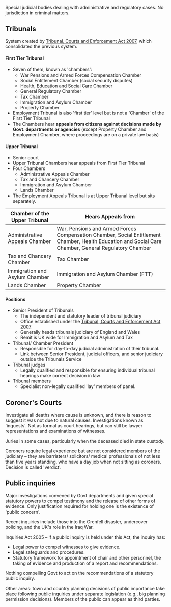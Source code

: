 Special judicial bodies dealing with administrative and regulatory cases. No jurisdiction in criminal matters. 

## Tribunals

System created by [Tribunal, Courts and Enforcement Act 2007](https://www.legislation.gov.uk/ukpga/2007/15/contents), which consolidated the previous system.

#### First Tier Tribunal

- Seven of them, known as 'chambers':
	- War Pensions and Armed Forces Compensation Chamber
	- Social Entitlement Chamber (social security disputes)
	- Health, Education and Social Care Chamber
	- General Regulatory Chamber
	- Tax Chamber
	- Immigration and Asylum Chamber
	* Property Chamber
- Employment Tribunal is also 'first tier' level but is not a 'Chamber' of the First Tier Tribunal
- The Chambers hear **appeals from citizens against decisions made by Govt. departments or agencies** (except Property Chamber and Employment Chamber, where proceedings are on a private law basis)

#### Upper Tribunal

- Senior court
- Upper Tribunal Chambers hear appeals from First Tier Tribunal
- Four Chambers
	- Administrative Appeals Chamber
	- Tax and Chancery Chamber
	- Immigration and Asylum Chamber
	- Lands Chamber
- The Employment Appeals Tribunal is at Upper Tribunal level but sits separately. 

| Chamber of the Upper Tribunal  | Hears Appeals from                                                                                                                                    |
| ------------------------------ | ----------------------------------------------------------------------------------------------------------------------------------------------------- |
| Administrative Appeals Chamber | War, Pensions and Armed Forces Compensation Chamber, Social Entitlement Chamber, Health Education and Social Care Chamber, General Regulatory Chamber |
| Tax and Chancery Chamber       | Tax Chamber                                                                                                                                           |
| Immigration and Asylum Chamber | Immigration and Asylum Chamber (FTT)                                                                                                                  |
| Lands Chamber                  | Property Chamber                                                                                                                                                      |



#### Positions

- Senior President of Tribunals
	- The independent and statutory leader of tribunal judiciary
	- Office established under the [Tribunal, Courts and Enforcement Act 2007](https://www.legislation.gov.uk/ukpga/2007/15/contents)
	- Generally heads tribunals judiciary of England and Wales
	- Remit is UK wide for Immigration and Asylum and Tax
- Tribunal/ Chamber President
	- Responsible for day-to-day judicial administration of their tribunal. 
	- Link between Senior President, judicial officers, and senior judiciary outside the Tribunals Service
- Tribunal judges
	- Legally qualified and responsible for ensuring individual tribunal hearings make correct decision in law
- Tribunal members
	- Specialist non-legally qualified 'lay' members of panel.

## Coroner's Courts

Investigate all deaths where cause is unknown, and there is reason to suggest it was not due to natural causes. Investigations known as 'inquests'. Not as formal as court hearings, but can still be lawyer representations and examinations of witnesses. 

Juries in some cases, particularly when the deceased died in state custody. 

Coroners require legal experience but are not considered members of the judiciary – they are barristers/ solicitors/ medical professionals of not less than five years standing, who have a day job when not sitting as coroners. Decision is called 'verdict'.

## Public inquiries

Major investigations convened by Govt departments and given special statutory powers to compel testimony and the release of other forms of evidence. Only justification required for holding one is the existence of 'public concern'.

Recent inquiries include those into the Grenfell disaster, undercover policing, and the UK's role in the Iraq War. 

Inquiries Act 2005 – if a public inquiry is held under this Act, the inquiry has:
- Legal power to compel witnesses to give evidence.
- Legal safeguards and procedures.
- Statutory framework for appointment of chair and other personnel, the taking of evidence and production of a report and recommendations.

Nothing compelling Govt to act on the recommendations of a statutory public inquiry. 

Other areas: town and country planning decisions of public importance take place following public inquiries under separate legislation (e.g., big planning permission decisions). Members of the public can appear as third parties. 



